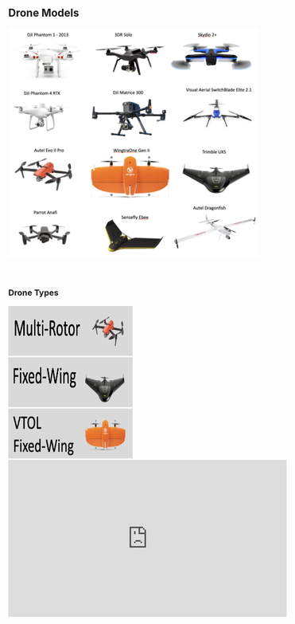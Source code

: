 ## Drone Models
![](images/drone_examples_1.png)
![](images/drone_examples_2.png)
<br/>
<br/>
<br/>
### Drone Types
<img src="images/multi_rotor.png" width="250" height="100">
<br/>
<img src="images/fixed_wing.png" width="250" height="100">
<br/>
<img src="images/vtol.png" width="250" height="100">

<iframe width="560" height="315" src="https://www.youtube.com/embed/1VUXgwoNQRs" title="YouTube video player" frameborder="0" allow="accelerometer; autoplay; clipboard-write; encrypted-media; gyroscope; picture-in-picture; web-share" allowfullscreen></iframe>
            
     
